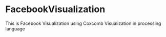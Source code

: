 # FacebookVisualization
This is Facebook Visualization using Coxcomb Visualization in processing language
